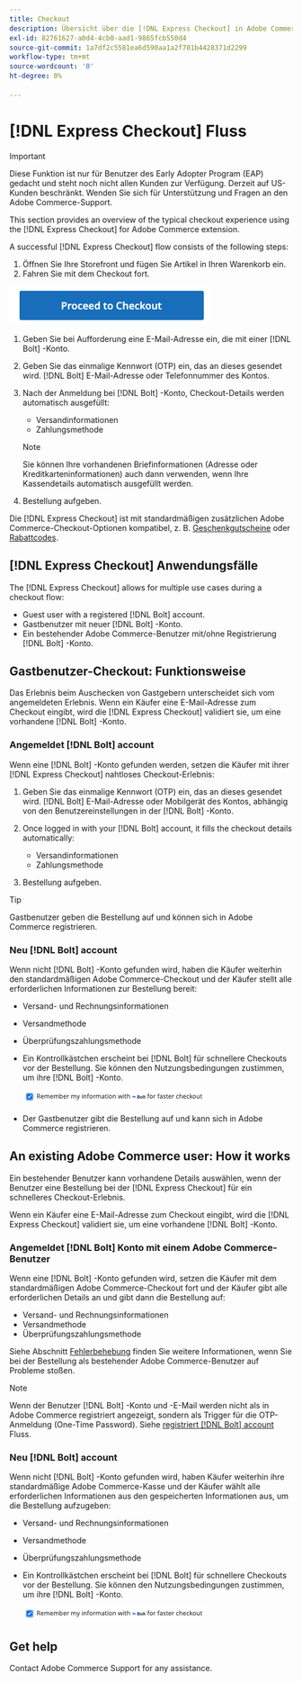 ```yaml
---
title: Checkout
description: Übersicht über die [!DNL Express Checkout] in Adobe Commerce.
exl-id: 82761627-a0d4-4cb0-aad1-9865fcb550d4
source-git-commit: 1a7df2c5581ea6d590aa1a2f701b4428371d2299
workflow-type: tm+mt
source-wordcount: '0'
ht-degree: 0%

---
```


# [!DNL Express Checkout] Fluss

>[!IMPORTANT]
>
> Diese Funktion ist nur für Benutzer des Early Adopter Program (EAP) gedacht und steht noch nicht allen Kunden zur Verfügung. Derzeit auf US-Kunden beschränkt. Wenden Sie sich für Unterstützung und Fragen an den Adobe Commerce-Support.

This section provides an overview of the typical checkout experience using the [!DNL Express Checkout] for Adobe Commerce extension.

A successful [!DNL Express Checkout] flow consists of the following steps:

1. Öffnen Sie Ihre Storefront und fügen Sie Artikel in Ihren Warenkorb ein.
1. Fahren Sie mit dem Checkout fort.

![Checkout](assets/proceed-checkout.png)

1. Geben Sie bei Aufforderung eine E-Mail-Adresse ein, die mit einer [!DNL Bolt] -Konto.
1. Geben Sie das einmalige Kennwort (OTP) ein, das an dieses gesendet wird. [!DNL Bolt] E-Mail-Adresse oder Telefonnummer des Kontos.
1. Nach der Anmeldung bei [!DNL Bolt] -Konto, Checkout-Details werden automatisch ausgefüllt:

   - Versandinformationen
   - Zahlungsmethode

   >[!NOTE]
   >
   > Sie können Ihre vorhandenen Briefinformationen (Adresse oder Kreditkarteninformationen) auch dann verwenden, wenn Ihre Kassendetails automatisch ausgefüllt werden.

1. Bestellung aufgeben.

Die [!DNL Express Checkout] ist mit standardmäßigen zusätzlichen Adobe Commerce-Checkout-Optionen kompatibel, z. B. [Geschenkgutscheine](https://docs.magento.com/user-guide/catalog/product-gift-card.html) oder [Rabattcodes](https://docs.magento.com/user-guide/marketing/price-rules-cart-coupon.html).

## [!DNL Express Checkout] Anwendungsfälle

The [!DNL Express Checkout] allows for multiple use cases during a checkout flow:

- Guest user with a registered [!DNL Bolt] account.
- Gastbenutzer mit neuer [!DNL Bolt] -Konto.
- Ein bestehender Adobe Commerce-Benutzer mit/ohne Registrierung [!DNL Bolt] -Konto.

## Gastbenutzer-Checkout: Funktionsweise

Das Erlebnis beim Auschecken von Gastgebern unterscheidet sich vom angemeldeten Erlebnis. Wenn ein Käufer eine E-Mail-Adresse zum Checkout eingibt, wird die [!DNL Express Checkout] validiert sie, um eine vorhandene [!DNL Bolt] -Konto.

### Angemeldet [!DNL Bolt] account

Wenn eine [!DNL Bolt] -Konto gefunden werden, setzen die Käufer mit ihrer [!DNL Express Checkout] nahtloses Checkout-Erlebnis:

1. Geben Sie das einmalige Kennwort (OTP) ein, das an dieses gesendet wird. [!DNL Bolt] E-Mail-Adresse oder Mobilgerät des Kontos, abhängig von den Benutzereinstellungen in der [!DNL Bolt] -Konto.
1. Once logged in with your [!DNL Bolt] account, it fills the checkout details automatically:

   - Versandinformationen
   - Zahlungsmethode

1. Bestellung aufgeben.

>[!TIP]
>
> Gastbenutzer geben die Bestellung auf und können sich in Adobe Commerce registrieren.

### Neu [!DNL Bolt] account

Wenn nicht [!DNL Bolt] -Konto gefunden wird, haben die Käufer weiterhin den standardmäßigen Adobe Commerce-Checkout und der Käufer stellt alle erforderlichen Informationen zur Bestellung bereit:

- Versand- und Rechnungsinformationen
- Versandmethode
- Überprüfungszahlungsmethode
- Ein Kontrollkästchen erscheint bei [!DNL Bolt] für schnellere Checkouts vor der Bestellung. Sie können den Nutzungsbedingungen zustimmen, um ihre [!DNL Bolt] -Konto.

   ![Angaben [!DNL Bolt]](assets/checked-bolt.png)

- Der Gastbenutzer gibt die Bestellung auf und kann sich in Adobe Commerce registrieren.

## An existing Adobe Commerce user: How it works

Ein bestehender Benutzer kann vorhandene Details auswählen, wenn der Benutzer eine Bestellung bei der [!DNL Express Checkout] für ein schnelleres Checkout-Erlebnis.

Wenn ein Käufer eine E-Mail-Adresse zum Checkout eingibt, wird die [!DNL Express Checkout] validiert sie, um eine vorhandene [!DNL Bolt] -Konto.

### Angemeldet [!DNL Bolt] Konto mit einem Adobe Commerce-Benutzer

Wenn eine [!DNL Bolt] -Konto gefunden wird, setzen die Käufer mit dem standardmäßigen Adobe Commerce-Checkout fort und der Käufer gibt alle erforderlichen Details an und gibt dann die Bestellung auf:

- Versand- und Rechnungsinformationen
- Versandmethode
- Überprüfungszahlungsmethode

Siehe Abschnitt [Fehlerbehebung](../express-checkout/troubleshooting.md) finden Sie weitere Informationen, wenn Sie bei der Bestellung als bestehender Adobe Commerce-Benutzer auf Probleme stoßen.

>[!NOTE]
>
> Wenn der Benutzer [!DNL Bolt] -Konto und -E-Mail werden nicht als in Adobe Commerce registriert angezeigt, sondern als Trigger für die OTP-Anmeldung (One-Time Password). Siehe [registriert [!DNL Bolt] account](#registered-bolt-account) Fluss.

### Neu [!DNL Bolt] account

Wenn nicht [!DNL Bolt] -Konto gefunden wird, haben Käufer weiterhin ihre standardmäßige Adobe Commerce-Kasse und der Käufer wählt alle erforderlichen Informationen aus den gespeicherten Informationen aus, um die Bestellung aufzugeben:

- Versand- und Rechnungsinformationen
- Versandmethode
- Überprüfungszahlungsmethode
- Ein Kontrollkästchen erscheint bei [!DNL Bolt] für schnellere Checkouts vor der Bestellung. Sie können den Nutzungsbedingungen zustimmen, um ihre [!DNL Bolt] -Konto.

   ![Angaben [!DNL Bolt]](assets/checked-bolt.png)

## Get help

Contact Adobe Commerce Support for any assistance.
